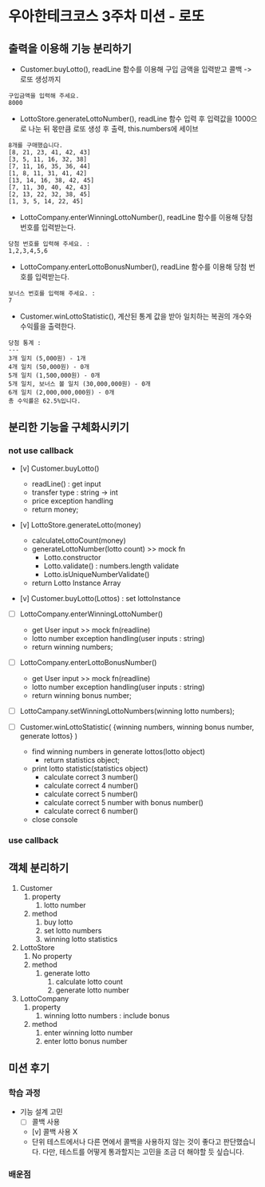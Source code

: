 # 우아한테크코스 3주차 미션 - 로또

## 출력을 이용해 기능 분리하기

- Customer.buyLotto(), readLine 함수를 이용해 구입 금액을 입력받고 콜백 -> 로또 생성까지

```
구입금액을 입력해 주세요.
8000
```

- LottoStore.generateLottoNumber(), readLine 함수 입력 후 입력값을 1000으로 나눈 뒤 몫만큼 로또 생성 후 출력, this.numbers에 세이브

```
8개를 구매했습니다.
[8, 21, 23, 41, 42, 43]
[3, 5, 11, 16, 32, 38]
[7, 11, 16, 35, 36, 44]
[1, 8, 11, 31, 41, 42]
[13, 14, 16, 38, 42, 45]
[7, 11, 30, 40, 42, 43]
[2, 13, 22, 32, 38, 45]
[1, 3, 5, 14, 22, 45]
```

- LottoCompany.enterWinningLottoNumber(), readLine 함수를 이용해 당첨 번호를 입력받는다.

```
당첨 번호를 입력해 주세요. :
1,2,3,4,5,6
```

- LottoCompany.enterLottoBonusNumber(), readLine 함수를 이용해 당첨 번호를 입력받는다.

```
보너스 번호를 입력해 주세요. :
7
```

- Customer.winLottoStatistic(), 계산된 통계 값을 받아 일치하는 복권의 개수와 수익률을 출력한다.

```
당첨 통계 :
---
3개 일치 (5,000원) - 1개
4개 일치 (50,000원) - 0개
5개 일치 (1,500,000원) - 0개
5개 일치, 보너스 볼 일치 (30,000,000원) - 0개
6개 일치 (2,000,000,000원) - 0개
총 수익률은 62.5%입니다.
```

## 분리한 기능을 구체화시키기

### not use callback

- [v] Customer.buyLotto()

  - readLine() : get input
  - transfer type : string -> int
  - price exception handling
  - return money;

- [v] LottoStore.generateLotto(money)

  - calculateLottoCount(money)
  - generateLottoNumber(lotto count) >> mock fn
    - Lotto.constructor
    - Lotto.validate() : numbers.length validate
    - Lotto.isUniqueNumberValidate()
  - return Lotto Instance Array

- [v] Customer.buyLotto(Lottos) : set lottoInstance

- [ ] LottoCompany.enterWinningLottoNumber()

  - get User input >> mock fn(readline)
  - lotto number exception handling(user inputs : string)
  - return winning numbers;

- [ ] LottoCompany.enterLottoBonusNumber()

  - get User input >> mock fn(readline)
  - lotto number exception handling(user inputs : string)
  - return winning bonus number;

- [ ] LottoCampany.setWinningLottoNumbers(winning lotto numbers);

- [ ] Customer.winLottoStatistic( {winning numbers, winning bonus number, generate lottos} )

  - find winning numbers in generate lottos(lotto object)
    - return statistics object;
  - print lotto statistic(statistics object)
    - calculate correct 3 number()
    - calculate correct 4 number()
    - calculate correct 5 number()
    - calculate correct 5 number with bonus number()
    - calculate correct 6 number()
  - close console

### use callback

<!-- - call App.play
  - buyLotto()
    - readline(answer =>
      - exception
      - generate number(answer)
        - calculate count(answer), return count
        - Random.Pick~ (), return numbers
        - exception
        - winning lotto numbers()
          - readline(answer1 =>
            - exception
            - readline(answer2 =>
              - exception
              - winning lotto statistic(answer1, answer2, numbers)
                - find winning number in generated numbers(), return statistic
              - print lotto statistic(statistic)
              - close -->

## 객체 분리하기

1. Customer
   1. property
      1. lotto number
   2. method
      1. buy lotto
      2. set lotto numbers
      3. winning lotto statistics
2. LottoStore
   1. No property
   2. method
      1. generate lotto
         1. calculate lotto count
         2. generate lotto number
3. LottoCompany
   1. property
      1. winning lotto numbers : include bonus
   2. method
      1. enter winning lotto number
      2. enter lotto bonus number

## 미션 후기

### 학습 과정

- 기능 설계 고민
  - [ ] 콜백 사용
  - [v] 콜백 사용 X
  - 단위 테스트에서나 다른 면에서 콜백을 사용하지 않는 것이 좋다고 판단했습니다. 다만, 테스트를 어떻게 통과할지는 고민을 조금 더 해야할 듯 싶습니다.

### 배운점
